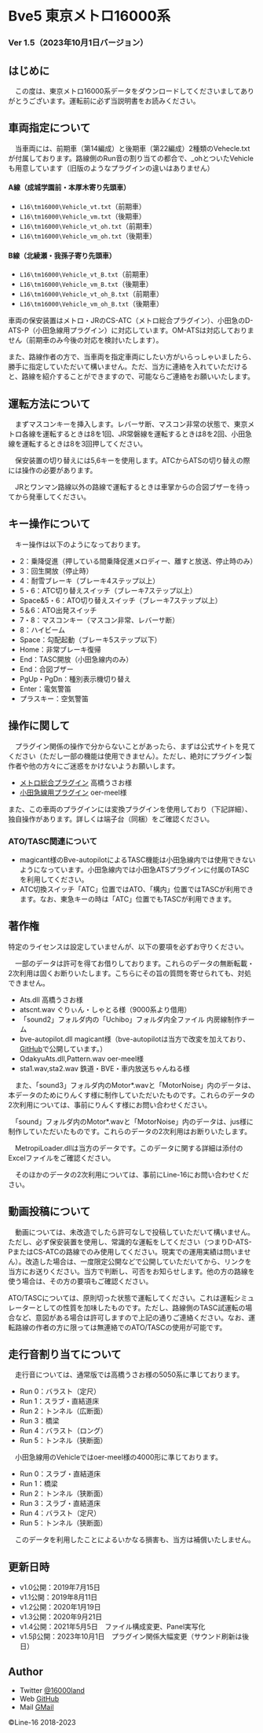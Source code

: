 
# Bve5 東京メトロ16000系
### Ver 1.5（2023年10月1日バージョン）


## はじめに
　この度は、東京メトロ16000系データをダウンロードしてくださいましてありがとうございます。運転前に必ず当説明書をお読みください。

## 車両指定について
　当車両には、前期車（第14編成）と後期車（第22編成）2種類のVehecle.txtが付属しております。路線側のRun音の割り当ての都合で、_ohとついたVehicleも用意しています（旧版のようなプラグインの違いはありません）

#### A線（成城学園前・本厚木寄り先頭車）
- `L16\tm16000\Vehicle_vt.txt`（前期車）
- `L16\tm16000\Vehicle_vm.txt`（後期車）
- `L16\tm16000\Vehicle_vt_oh.txt`（前期車）
- `L16\tm16000\Vehicle_vm_oh.txt`（後期車）

#### B線（北綾瀬・我孫子寄り先頭車）
- `L16\tm16000\Vehicle_vt_B.txt`（前期車）
- `L16\tm16000\Vehicle_vm_B.txt`（後期車）
- `L16\tm16000\Vehicle_vt_oh_B.txt`（前期車）
- `L16\tm16000\Vehicle_vm_oh_B.txt`（後期車）


車両の保安装置はメトロ・JRのCS-ATC（メトロ総合プラグイン）、小田急のD-ATS-P（小田急線用プラグイン）に対応しています。OM-ATSは対応しておりません（前期車のみ今後の対応を検討いたします）。

また、路線作者の方で、当車両を指定車両にしたい方がいらっしゃいましたら、勝手に指定していただいて構いません。ただ、当方に連絡を入れていただけると、路線を紹介することができますので、可能ならご連絡をお願いいたします。

## 運転方法について
　まずマスコンキーを挿入します。レバーサ断、マスコン非常の状態で、東京メトロ各線を運転するときは8を1回、JR常磐線を運転するときは8を2回、小田急線を運転するときは8を3回押してください。

　保安装置の切り替えには5,6キーを使用します。ATCからATSの切り替えの際には操作の必要があります。

　JRとワンマン路線以外の路線で運転するときは車掌からの合図ブザーを待ってから発車してください。

## キー操作について
　キー操作は以下のようになっております。

- 2：乗降促進（押している間乗降促進メロディー、離すと放送、停止時のみ）
- 3：回生開放（停止時）
- 4：耐雪ブレーキ（ブレーキ4ステップ以上）
- 5・6：ATC切り替えスイッチ（ブレーキ7ステップ以上）
- Space&5・6：ATO切り替えスイッチ（ブレーキ7ステップ以上）
- 5＆6：ATO出発スイッチ
- 7・8：マスコンキー（マスコン非常、レバーサ断）
- 8：ハイビーム
- Space：勾配起動（ブレーキ5ステップ以下）
- Home：非常ブレーキ復帰
- End：TASC開放（小田急線内のみ）
- End：合図ブザー
- PgUp・PgDn：種別表示機切り替え
- Enter：電気警笛
- プラスキー：空気警笛
　
## 操作に関して
　プラグイン関係の操作で分からないことがあったら、まずは公式サイトを見てください（ただし一部の機能は使用できません）。ただし、絶対にプラグイン製作者や他の方々にご迷惑をかけないようお願いします。
- [メトロ総合プラグイン](http://www.nozomi.vc/71_ats/metro/user.htm)	高橋うさお様	
- [小田急線用プラグイン](https://souko.weebly.com/oer_atspl.html)	oer-meel様	

また、この車両のプラグインには変換プラグインを使用しており（下記詳細）、独自操作があります。詳しくは端子台（同梱）をご確認ください。

### ATO/TASC関連について
- magicant様のBve-autopilotによるTASC機能は小田急線内では使用できないようになっています。小田急線内では小田急ATSプラグインに付属のTASCを利用してください。
- ATC切換スイッチ「ATC」位置ではATO、「構内」位置ではTASCが利用できます。なお、東急キーの時は「ATC」位置でもTASCが利用できます。


## 著作権
特定のライセンスは設定していませんが、以下の要項を必ずお守りください。

　一部のデータは許可を得てお借りしております。これらのデータの無断転載・2次利用は固くお断りいたします。こちらにその旨の質問を寄せられても、対処できません。
- Ats.dll 高橋うさお様
- atscnt.wav ぐりぃん・しゃとる様（9000系より借用）
- 「sound2」フォルダ内の「Uchibo」フォルダ内全ファイル 内房線制作チーム
- bve-autopilot.dll magicant様（bve-autopilotは当方で改変を加えており、[GitHub](https://github.com/susLine2320/bve-autopilot-S)で公開しています。）
- OdakyuAts.dll,Pattern.wav oer-meel様
- sta1.wav,sta2.wav 鉄道・BVE・車内放送ちゃんねる様

　また、「sound3」フォルダ内のMotor*.wavと「MotorNoise」内のデータは、本データのためにりんくす様に制作していただいたものです。これらのデータの2次利用については、事前にりんくす様にお問い合わせください。

　「sound」フォルダ内のMotor*.wavと「MotorNoise」内のデータは、jus様に制作していただいたものです。これらのデータの2次利用はお断りいたします。

　MetropiLoader.dllは当方のデータです。このデータに関する詳細は添付のExcelファイルをご確認ください。

　そのほかのデータの2次利用については、事前にLine-16にお問い合わせください。

## 動画投稿について

　動画については、未改造でしたら許可なしで投稿していただいて構いません。ただし、必ず保安装置を使用し、常識的な運転をしてください（つまりD-ATS-PまたはCS-ATCの路線でのみ使用してください。現実での運用実績は問いません）。改造した場合は、一度限定公開などで公開していただいてから、リンクを当方にお送りください。当方で判断し、可否をお知らせします。他の方の路線を使う場合は、その方の要項もご確認ください。

ATO/TASCについては、原則切った状態で運転してください。これは運転シミュレーターとしての性質を加味したものです。ただし、路線側のTASC試運転の場合など、意図がある場合は許可しますので上記の通りご連絡ください。なお、運転路線の作者の方に限っては無連絡でのATO/TASCの使用が可能です。

## 走行音割り当てについて

　走行音については、通常版では高橋うさお様の5050系に準じております。
- Run 0：バラスト（定尺）
- Run 1：スラブ・直結道床
- Run 2：トンネル（広断面）
- Run 3：橋梁
- Run 4：バラスト（ロング）
- Run 5：トンネル（狭断面）

　小田急線用のVehicleではoer-meel様の4000形に準じております。
- Run 0：スラブ・直結道床
- Run 1：橋梁
- Run 2：トンネル（狭断面）
- Run 3：スラブ・直結道床
- Run 4：バラスト（定尺）
- Run 5：トンネル（狭断面）

　このデータを利用したことによるいかなる損害も、当方は補償いたしません。

## 更新日時
- v1.0公開：2019年7月15日
- v1.1公開：2019年8月11日
- v1.2公開：2020年1月19日
- v1.3公開：2020年9月21日
- v1.4公開：2021年5月5日　ファイル構成変更、Panel実写化
- v1.5β公開：2023年10月1日　プラグイン関係大幅変更（サウンド刷新は後日）

## Author
- Twitter [@16000land](https://twitter.com/16000land)
- Web [GitHub](susLine2320.github.io)
- Mail [GMail](mailto:chiyoda16122@gmail.com)

©Line-16 2018-2023